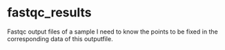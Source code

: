 # fastqc_results
Fastqc output files of a sample
I need to know the points to be fixed in the corresponding data of this outputfile.

